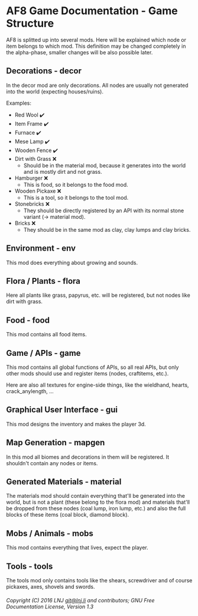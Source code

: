 # AF8 Game Documentation - Game Structure

AF8 is splitted up into several mods. Here will be explained which node or item belongs to which mod.
This definition may be changed completely in the alpha-phase, smaller changes will be also possible later.

## Decorations - decor
In the decor mod are only decorations. All nodes are usually not generated into the world (expecting houses/ruins).

Examples:
- Red Wool :heavy_check_mark:
- Item Frame :heavy_check_mark:
- Furnace :heavy_check_mark:
- Mese Lamp :heavy_check_mark:
- Wooden Fence :heavy_check_mark:
- Dirt with Grass :x:
  - Should be in the material mod, because it generates into the world and is mostly dirt and not grass.
- Hamburger :x:
  - This is food, so it belongs to the food mod.
- Wooden Pickaxe :x:
  - This is a tool, so it belongs to the tool mod.
- Stonebricks :x:
  - They should be directly registered by an API with its normal stone variant (-> material mod).
- Bricks :x:
  - They should be in the same mod as clay, clay lumps and clay bricks.

## Environment - env
This mod does everything about growing and sounds.

## Flora / Plants - flora
Here all plants like grass, papyrus, etc. will be registered, but not nodes like dirt with grass.

## Food - food
This mod contains all food items.

## Game / APIs - game
This mod contains all global functions of APIs, so all real APIs, but only other mods should use and register items (nodes, craftitems, etc.).

Here are also all textures for engine-side things, like the wieldhand, hearts, crack_anylength, ...

## Graphical User Interface - gui
This mod designs the inventory and makes the player 3d.

## Map Generation - mapgen
In this mod all biomes and decorations in them will be registered. It shouldn't contain any nodes or items.

## Generated Materials - material
The materials mod should contain everything that'll be generated into the world, but is not a plant (these belong to the flora mod) and materials that'll be dropped from these nodes (coal lump, iron lump, etc.) and also the full blocks of these items (coal block, diamond block).

## Mobs / Animals - mobs
This mod contains everything that lives, expect the player.

## Tools - tools
The tools mod only contains tools like the shears, screwdriver and of course pickaxes, axes, shovels and swords.


###### Copyright (C) 2016 LNJ <git@lnj.li> and contributors; GNU Free Documentation License, Version 1.3
